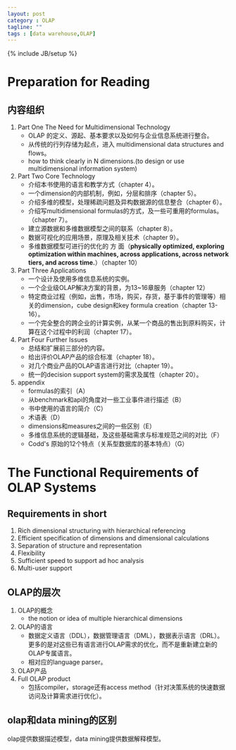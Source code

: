 ```yaml
---
layout: post
category : OLAP
tagline: ""
tags : [data warehouse,OLAP]
---
```

{% include JB/setup %}

# Preparation for Reading
## 内容组织
1. Part One The Need for Multidimensional Technology
    * OLAP 的定义、源起、基本要求以及如何与企业信息系统进行整合。
    * 从传统的行列存储为起点，进入 multidimensional data structures and flows。
    * how to think clearly in N dimensions.(to design or use multidimensional information system)
2. Part Two Core Technology
    * 介绍本书使用的语言和教学方式（chapter 4）。
    * 一个dimension的内部机制，例如，分层和排序（chapter 5）。
    * 介绍多维的模型，处理稀疏问题及异构数据源的信息整合（chapter 6）。
    * 介绍写multidimensional formulas的方式，及一些可重用的formulas。（chapter 7）。
    * 建立源数据和多维数据模型之间的联系（chapter 8）。
    * 数据可视化的应用场景，原理及相关技术（chapter 9）。
    * 多维数据模型可进行的优化的 方 面（**physically optimized, exploring optimization within machines, across applications, across network tiers, and across time.**）（chapter 10）
3. Part Three Applications
    * 一个设计及使用多维信息系统的实例。
    * 一个企业级OLAP解决方案的背景，为13~16章服务（chapter 12）
    * 特定商业过程（例如，出售，市场，购买，存货，基于事件的管理等）相关的dimension，cube design和key formula creation（chapter 13-16）。
    * 一个完全整合的跨企业的计算实例，从某一个商品的售出到原料购买，计算在这个过程中的利润（chapter 17）。
4. Part Four Further Issues
    * 总结和扩展前三部分的内容。
    * 给出评价OLAP产品的综合标准（chapter 18）。
    * 对几个商业产品的OLAP语言进行对比（chapter 19）。
    * 统一的decision support system的需求及属性（chapter 20）。
5. appendix
    * formulas的索引（A）
    * 从benchmark和api的角度对一些工业事件进行描述（B）
    * 书中使用的语言的简介（C）
    * 术语表（D）
    * dimensions和measures之间的一些区别（E）
    * 多维信息系统的逻辑基础，及这些基础需求与标准规范之间的对比（F）
    * Codd's 原始的12个特点（关系型数据库的基本特点）（G）

# The Functional Requirements of OLAP Systems
## Requirements in short
1. Rich dimensional structuring with hierarchical referencing
2. Efficient specification of dimensions and dimensional calculations
3. Separation of structure and representation
4. Flexibility
5. Sufficient speed to support ad hoc analysis
6. Multi-user support

## OLAP的层次
1. OLAP的概念
    * the notion or idea of multiple hierarchical dimensions
2. OLAP的语言
    * 数据定义语言（DDL），数据管理语言（DML），数据表示语言（DRL）。更多的是对这些已有语言进行OLAP需求的优化，而不是重新建立新的OLAP专属语言。
    * 相对应的language parser。
3. OLAP产品
4. Full OLAP product
    * 包括compiler，storage还有access method（针对决策系统的快速数据访问及计算需求进行优化）。

## olap和data mining的区别
olap提供数据描述模型，data mining提供数据解释模型。




